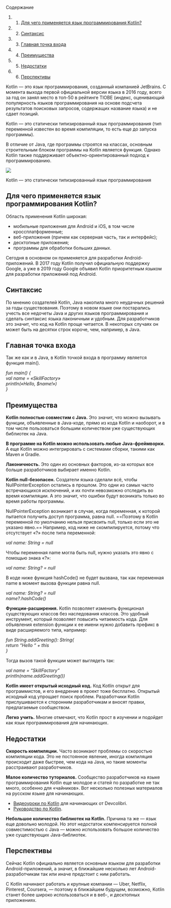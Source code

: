 Содержание

1. 1. [Для чего применяется язык программирования Kotlin?](https://blog.skillfactory.ru/glossary/kotlin/#для-чего-применяется-язык-программирования-kotlin)
2. 2. [Синтаксис](https://blog.skillfactory.ru/glossary/kotlin/#синтаксис)
3. 3. [Главная точка входа](https://blog.skillfactory.ru/glossary/kotlin/#главная-точка-входа)
4. 4. [Преимущества](https://blog.skillfactory.ru/glossary/kotlin/#преимущества)
5. 5. [Недостатки](https://blog.skillfactory.ru/glossary/kotlin/#недостатки)
6. 6. [Перспективы](https://blog.skillfactory.ru/glossary/kotlin/#перспективы)

Kotlin — это язык программирования, созданный компанией JetBrains. С момента выхода первой официальной версии языка в 2016 году, всего за год он занял место в топ-50 в рейтинге TIOBE (индекс, оценивающий популярность языков программирования на основе подсчета результатов поисковых запросов, содержащих название языка) и не сдает позиций.

Kotlin — это статически типизированный язык программирования (тип переменной известен во время компиляции, то есть еще до запуска программы).

В отличие от Java, где программы строятся на классах, основным строительным блоком программы на Kotlin является функция. Однако Kotlin также поддерживает объектно-ориентированный подход к программированию.

![](https://blog.skillfactory.ru/wp-content/uploads/2023/02/kotlin-chto-eto-za-yazyk-gde-i-kak-ispolzuetsya.jpg)

Kotlin — это статически типизированный язык программирования

## Для чего применяется язык программирования Kotlin?

Область применения Kotlin широкая:

- мобильные приложения для Android и iOS, в том числе кроссплатформенные;
- веб-приложения (причем как серверная часть, так и интерфейс);
- десктопные приложения;
- программы для обработки больших данных.

Сегодня в основном он применяется для разработки Android-приложений. В 2017 году Kotlin получил официальную поддержку Google, а уже в 2019 году Google объявил Kotlin приоритетным языком для разработки приложений под Android.

## Синтаксис

По мнению создателей Kotlin, Java накопила много неудачных решений за годы существования. Поэтому в новом языке они постарались учесть все недочеты Java и других языков программирования и сделать синтаксис языка лаконичным и удобным. Для разработчиков это значит, что код на Kotlin проще читается. В некоторых случаях он может быть на десятки строк короче, чем, например, в Java.

## Главная точка входа

Так же как и в Java, в Kotlin точкой входа в программу является функция main().

_fun main() {  
val name = «SkillFactory»  
println(«Hello, $name!»)  
}_

## Преимущества

**Kotlin полностью совместим с Java.** Это значит, что можно вызывать функции, объявленные в Java-коде, прямо из кода Kotlin и наоборот, и в том числе пользоваться большим количеством уже существующих библиотек на Java.

**В программе на Kotlin можно использовать любые Java-фреймворки.** А еще Kotlin можно интегрировать с системами сборки, такими как Maven и Gradle.

**Лаконичность.** Это один из основных факторов, из-за которых все больше разработчиков выбирает именно Kotlin.

**Kotlin null-безопасен.** Создатели языка сделали всё, чтобы NullPointerException остались в прошлом. Это одни из самых часто встречающихся исключений, и их почти невозможно отследить во время компиляции. А это значит, что ошибки будут возникать только во время работы программы.

NullPointerException возникает в случае, когда переменная, к которой пытается получить доступ программа, равна null. ==Поэтому в Kotlin переменной по умолчанию нельзя присвоить null, только если это не указано явно.== Например, код ниже не скомпилируется, потому что отсутствует «‎?»‎ после типа переменной:

_val name: String = null_

Чтобы переменная name могла быть null, нужно указать это явно с помощью знака «‎?»:

_val name: String? = null_

В коде ниже функция hashCode() не будет вызвана, так как переменная name в момент вызова функции равна null.

_val name: String? = null  
name?.hashCode()_

**Функции-расширения.** Kotlin позволяет изменить функционал существующих классов без наследования классов. Это удобный инструмент, который позволяет повысить читаемость кода. Для объявления extension функции к ее имени нужно добавить префикс в виде расширяемого типа, например:

_fun String.addGreeting(): String{  
return “Hello “ + this  
}_

Тогда вызов такой функции может выглядеть так:

_val name = “SkillFactory”  
println(name.addGreeting())_

**Kotlin имеет открытый исходный код.** Код Kotlin открыт для программистов, и его внедрение в проект тоже бесплатно. Открытый исходный код упрощает поиск проблем. Разработчики Kotlin прислушиваются к сторонним разработчикам и вносят правки, предлагаемые сообществом.

**Легко учить.** Многие отмечают, что Kotlin прост в изучении и подойдет как язык программирования для начинающих.

## Недостатки

**Скорость компиляции.** Часто возникают проблемы со скоростью компиляции кода. Это не постоянное явление, иногда компиляция происходит даже быстрее, чем кода на Java, но такие моменты расстраивают разработчиков.

**Малое количество туториалов.** Сообщество разработчиков на языке программирования Kotlin еще молодое и статей по разработке не так много, особенно для «‎чайников»‎. Вот несколько полезных материалов на русском языке для начинающих.

- [Видеоуроки по Kotlin](https://goo.gl/yegW0d) для начинающих от Devcolibri.
- [Руководство по Kotlin](https://kotlinlang.ru/).

**Небольшое количество библиотек на Kotlin.** Причина та же — язык еще довольно молодой. Но этот недостаток компенсируется полной совместимостью с Java — можно использовать большое количество уже существующих Java-библиотек.

## Перспективы

Сейчас Kotlin официально является основным языком для разработки Android-приложений, а значит, в ближайшие несколько лет Android-разработчикам так или иначе предстоит с ним работать.

С Kotlin начинают работать и крупные компании — Uber, Netflix, Pinterest, Coursera, — поэтому в ближайшем будущем, возможно, Kotlin станет более широко использоваться и в веб-, и десктопных приложениях.